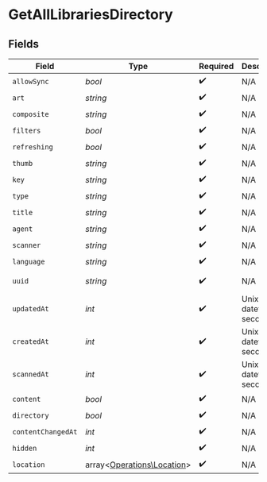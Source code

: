 # GetAllLibrariesDirectory


## Fields

| Field                                                             | Type                                                              | Required                                                          | Description                                                       | Example                                                           |
| ----------------------------------------------------------------- | ----------------------------------------------------------------- | ----------------------------------------------------------------- | ----------------------------------------------------------------- | ----------------------------------------------------------------- |
| `allowSync`                                                       | *bool*                                                            | :heavy_check_mark:                                                | N/A                                                               | true                                                              |
| `art`                                                             | *string*                                                          | :heavy_check_mark:                                                | N/A                                                               | /:/resources/movie-fanart.jpg                                     |
| `composite`                                                       | *string*                                                          | :heavy_check_mark:                                                | N/A                                                               | /library/sections/1/composite/1705615584                          |
| `filters`                                                         | *bool*                                                            | :heavy_check_mark:                                                | N/A                                                               | true                                                              |
| `refreshing`                                                      | *bool*                                                            | :heavy_check_mark:                                                | N/A                                                               | false                                                             |
| `thumb`                                                           | *string*                                                          | :heavy_check_mark:                                                | N/A                                                               | /:/resources/movie.png                                            |
| `key`                                                             | *string*                                                          | :heavy_check_mark:                                                | N/A                                                               | 1                                                                 |
| `type`                                                            | *string*                                                          | :heavy_check_mark:                                                | N/A                                                               | movie                                                             |
| `title`                                                           | *string*                                                          | :heavy_check_mark:                                                | N/A                                                               | Movies                                                            |
| `agent`                                                           | *string*                                                          | :heavy_check_mark:                                                | N/A                                                               | tv.plex.agents.movie                                              |
| `scanner`                                                         | *string*                                                          | :heavy_check_mark:                                                | N/A                                                               | Plex Movie                                                        |
| `language`                                                        | *string*                                                          | :heavy_check_mark:                                                | N/A                                                               | en-US                                                             |
| `uuid`                                                            | *string*                                                          | :heavy_check_mark:                                                | N/A                                                               | 322a231a-b7f7-49f5-920f-14c61199cd30                              |
| `updatedAt`                                                       | *int*                                                             | :heavy_check_mark:                                                | Unix epoch datetime in seconds                                    | 1556281940                                                        |
| `createdAt`                                                       | *int*                                                             | :heavy_check_mark:                                                | Unix epoch datetime in seconds                                    | 1556281940                                                        |
| `scannedAt`                                                       | *int*                                                             | :heavy_check_mark:                                                | Unix epoch datetime in seconds                                    | 1556281940                                                        |
| `content`                                                         | *bool*                                                            | :heavy_check_mark:                                                | N/A                                                               | true                                                              |
| `directory`                                                       | *bool*                                                            | :heavy_check_mark:                                                | N/A                                                               | true                                                              |
| `contentChangedAt`                                                | *int*                                                             | :heavy_check_mark:                                                | N/A                                                               | 3192854                                                           |
| `hidden`                                                          | *int*                                                             | :heavy_check_mark:                                                | N/A                                                               | 0                                                                 |
| `location`                                                        | array<[Operations\Location](../../Models/Operations/Location.md)> | :heavy_check_mark:                                                | N/A                                                               |                                                                   |